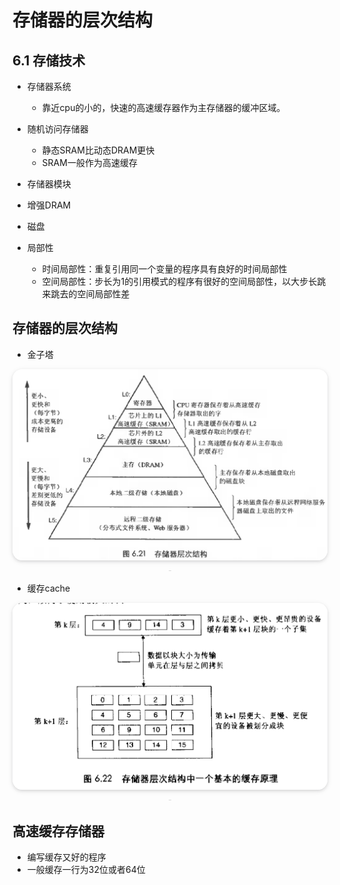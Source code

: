 # 存储器的层次结构

## 6.1 存储技术

- 存储器系统
  - 靠近cpu的小的，快速的高速缓存器作为主存储器的缓冲区域。

- 随机访问存储器
  - 静态SRAM比动态DRAM更快
  - SRAM一般作为高速缓存
- 存储器模块
- 增强DRAM
- 磁盘

- 局部性
  - 时间局部性：重复引用同一个变量的程序具有良好的时间局部性
  - 空间局部性：步长为1的引用模式的程序有很好的空间局部性，以大步长跳来跳去的空间局部性差

## 存储器的层次结构

- 金子塔
<center>
  <img style="border-radius: 1.125em;
  box-shadow: 0 2px 4px 0 rgba(34,36,38,.12),0 2px 10px 0 rgba(34,36,38,.08);"
  src=img/2021-05-23-10-12-04.png
width=600px>
  <br>
  <div style="color:orange; border-bottom: 1px solid #d9d9d9;
  display: inline-block;
  color: #999;
  padding: 2px;"></div>
</center>

- 缓存cache
<center>
  <img style="border-radius: 1.125em;
  box-shadow: 0 2px 4px 0 rgba(34,36,38,.12),0 2px 10px 0 rgba(34,36,38,.08);"
  src=img/2021-05-23-10-13-40.png
width=600px>
  <br>
  <div style="color:orange; border-bottom: 1px solid #d9d9d9;
  display: inline-block;
  color: #999;
  padding: 2px;"></div>
</center>


## 高速缓存存储器
  - 编写缓存又好的程序
  - 一般缓存一行为32位或者64位